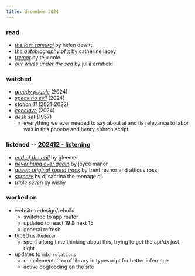 ```yaml
---
title: december 2024
---
```


### read

- [*the last samurai*](https://app.thestorygraph.com/books/3eeff5d3-7848-44e7-93ce-4d495270881c) by helen dewitt
- [*the autobiography of x*](https://app.thestorygraph.com/books/6851d30f-488e-4ac9-a58c-a3ff9e8f77cc) by catherine lacey
- [*tremor*](https://app.thestorygraph.com/books/6bdf5547-521c-42cd-b0e1-32f0b77f37ca) by teju cole
- [*our wives under the sea*](https://us.macmillan.com/books/9781250229908/ourwivesunderthesea/) by julia armfield

### watched

- [*greedy people*](https://letterboxd.com/film/greedy-people/) (2024)
- [*speak no evil*](https://letterboxd.com/film/speak-no-evil-2024/) (2024)
- [*station 11*](https://www.imdb.com/title/tt10574236/) (2021-2022)
- [*conclave*](https://letterboxd.com/film/conclave/) (2024)
- [*desk set*](https://letterboxd.com/film/desk-set/) (1957)
    - everything we ever needed to say about ai and its relevance to labor was in this phoebe and henry ephron script

### listened -- [202412 - listening](https://open.spotify.com/playlist/0F7D5QuQKw3IXMmMgJ8nKH?si=855e83fe96764f22)

- [*end of the nail*](https://gleemer.bandcamp.com/album/end-of-the-nail) by gleemer
- [*never hung over again*](https://joycemanor.bandcamp.com/album/never-hungover-again) by joyce manor
- [*queer: original sound track*](https://trentreznor-atticusross.bandcamp.com/music) by trent reznor and atticus ross
- [*sorcery*](https://djsabrinatheteenagedj.bandcamp.com/album/sorcery) by dj sabrina the teenage dj
- [*triple seven*](https://wishy.bandcamp.com/album/triple-seven) by wishy

### worked on

- website redesign/rebuild
    - switched to app router
    - updated to react 19 & next 15
    - general refresh
- [typed `useReducer`](/garden/14-typed-use-reducer)
    - spent a long time thinking about this, trying to get the api/dx just right
- updates to `mdx-relations`
    - reimplementation of library in typescript for better inference
    - active dogfooding on the site
